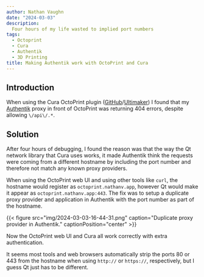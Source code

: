 ```yaml
---
author: Nathan Vaughn
date: "2024-03-03"
description:
  Four hours of my life wasted to implied port numbers
tags:
  - Octoprint
  - Cura
  - Authentik
  - 3D Printing
title: Making Authentik work with OctoPrint and Cura
---
```


## Introduction

When using the Cura OctoPrint plugin
([GitHub](https://github.com/fieldOfView/Cura-OctoPrintPlugin)/[Ultimaker](https://marketplace.ultimaker.com/app/cura/plugins/fieldofview/OctoPrintPlugin))
I found that my [Authentik](https://goauthentik.io/) proxy in front of OctoPrint
was returning 404 errors, despite allowing `\/api\/.*`.

## Solution

After four hours of debugging, I found the reason was that the way the
Qt network library that Cura uses works, it made Authentik think the requests were
coming from a different hostname by including the port number and
therefore not match any known proxy providers.

When using the OctoPrint web UI and using other tools like `curl`, the hostname
would register as `octoprint.nathanv.app`, however Qt would make it appear as
`octoprint.nathanv.app:443`. The fix was to setup a duplicate proxy provider
and application in Authentik with the port number as part of the hostname.

{{< figure src="img/2024-03-03-16-44-31.png" caption="Duplicate proxy provider in Authentik." captionPosition="center" >}}

Now the OctoPrint web UI and Cura all work correctly with extra authentication.

It seems most tools and web browsers automatically strip the ports 80 or 443 from the
hostname when using `http://` or `https://`, respectively, but I guess Qt
just has to be different.
